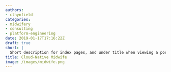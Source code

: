 ```yaml
---
authors:
- clhynfield
categories:
- midwifery
- consulting
- platform-engineering
date: 2019-01-17T17:16:22Z
draft: true
short: |
  Short description for index pages, and under title when viewing a post. Lorem ipsum dolor sit amet, consectetur adipisicing elit, sed do eiusmod tempor incididunt ut labore et dolore magna aliqua. Ut enim ad minim veniam.
title: Cloud-Native Midwife
image: /images/midwife.png
---
```

